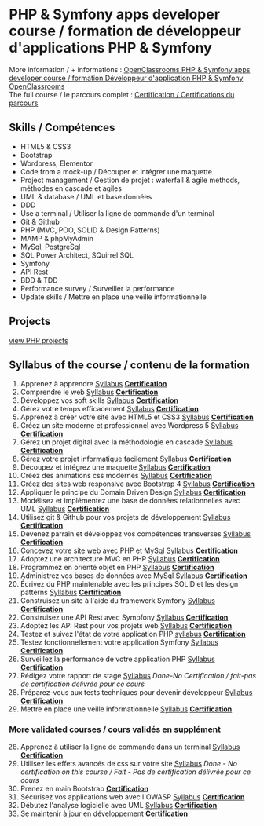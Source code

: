 # PHP & Symfony apps developer course / formation de développeur d'applications PHP & Symfony
More information / + informations : [OpenClassrooms PHP & Symfony apps developer course / formation Développeur d'application PHP & Symfony OpenClassrooms](https://openclassrooms.com/fr/paths/59-developpeur-dapplication-php-symfony)   
The full course / le parcours complet : [Certification / Certifications du parcours](https://github.com/s-manguy/diploma/blob/main/PHP/sandrine-manguy-certification-d%C3%A9veloppeur-application-PHP-symfony-Screenshot%202021-12-21.png)

## Skills / Compétences
* HTML5 & CSS3
* Bootstrap
* Wordpress, Elementor
* Code from a mock-up / Découper et intégrer une maquette
* Project management / Gestion de projet : waterfall & agile methods, méthodes en cascade et agiles
* UML & database / UML et base données
* DDD
* Use a terminal / Utiliser la ligne de commande d'un terminal
* Git & Github
* PHP (MVC, POO, SOLID & Design Patterns)
* MAMP & phpMyAdmin
* MySql, PostgreSql
* SQL Power Architect, SQuirrel SQL
* Symfony
* API Rest
* BDD & TDD 
* Performance survey / Surveiller la performance
* Update skills / Mettre en place une veille informationnelle

## Projects
[view PHP projects](https://github.com/s-manguy/projects#php)

## Syllabus of the course / contenu de la formation
1. Apprenez à apprendre [Syllabus](https://openclassrooms.com/fr/courses/4312781-apprenez-a-apprendre) **[Certification](https://github.com/s-manguy/diploma/blob/main/PHP/certificate-apprendre-5054820055.pdf)**  
1. Comprendre le web [Syllabus](https://openclassrooms.com/fr/courses/1946386-comprendre-le-web) **[Certification](https://github.com/s-manguy/diploma/blob/main/PHP/certificate-comprendre-web-2660422636.pdf)**  
1. Développez vos soft skills [Syllabus](https://openclassrooms.com/fr/courses/6692406-developpez-vos-soft-skills) **[Certification](https://github.com/s-manguy/diploma/blob/main/PHP/certificate-soft-skills-2595028589.pdf)**  
2. Gérez votre temps efficacement [Syllabus](https://openclassrooms.com/fr/courses/5944991-gerez-votre-temps-efficacement) **[Certification](https://github.com/s-manguy/diploma/blob/main/PHP/certificate-gerer-temps-4169375110.pdf)**
3. Apprenez à créer votre site avec HTML5 et CSS3 [Syllabus](https://openclassrooms.com/fr/courses/1603881-apprenez-a-creer-votre-site-web-avec-html5-et-css3) **[Certification](https://github.com/s-manguy/diploma/blob/main/PHP/certificate-html-css-5508465518.pdf)** 
4. Créez un site moderne et professionnel avec Wordpress 5 [Syllabus](https://openclassrooms.com/fr/courses/5489551-creez-un-site-moderne-et-professionnel-avec-wordpress-5) **[Certification](https://github.com/s-manguy/diploma/blob/main/PHP/certificate-wordpress-moderne-professionnel-9932423001.pdf)**
5. Gérez un projet digital avec la méthodologie en cascade [Syllabus](https://openclassrooms.com/fr/courses/4296701-gerez-un-projet-digital-avec-une-methodologie-en-cascade) **[Certification](https://github.com/s-manguy/diploma/blob/main/PHP/certificate-gestion-projet-en-cascade-7784459429.pdf)** 
6. Gérez votre projet informatique facilement [Syllabus](https://openclassrooms.com/fr/courses/4192086-gerez-votre-projet-informatique-facilement) **[Certification](https://github.com/s-manguy/diploma/blob/main/PHP/certificate-gestion-projet-informatique-3101496005.pdf)**
7. Découpez et intégrez une maquette [Syllabus](https://openclassrooms.com/fr/courses/3504431-decoupez-et-integrez-une-maquette) **[Certification](https://github.com/s-manguy/diploma/blob/main/PHP/certificate-integration-9697421261.pdf)**  
8. Créez des animations css modernes [Syllabus](https://openclassrooms.com/fr/courses/5919246-creez-des-animations-css-modernes) **[Certification](https://github.com/s-manguy/diploma/blob/main/PHP/certificate-animation-css-modernes-6629953349.pdf)**  
9. Créez des sites web responsive avec Bootstrap 4 [Syllabus](https://openclassrooms.com/fr/courses/6391096-creez-des-sites-web-responsive-avec-bootstrap-4) **[Certification](https://github.com/s-manguy/diploma/blob/main/PHP/certificate-bootstrap-4-5100297731.pdf)**   
11. Appliquer le principe du Domain Driven Design [Syllabus](https://openclassrooms.com/fr/courses/5647281-appliquez-le-principe-du-domain-driven-design-a-votre-application) **[Certification](https://github.com/s-manguy/diploma/blob/main/FRONT-END/certificate-domain-driven-design-8071204902.pdf)** 
12. Modélisez et implémentez une base de données relationnelles avec UML [Syllabus](https://openclassrooms.com/fr/courses/4055451-modelisez-et-implementez-une-base-de-donnees-relationnelle-avec-uml) **[Certification](https://github.com/s-manguy/diploma/blob/main/PHP/certificate-UML-9518327322.pdf)**    
13. Utilisez git & Github pour vos projets de développement [Syllabus](https://openclassrooms.com/fr/courses/5641721-utilisez-git-et-github-pour-vos-projets-de-developpement) **[Certification](https://github.com/s-manguy/diploma/blob/main/FRONT-END/certificat-devenir-parrain-3027917348.pdf)**  
14. Devenez parrain et développez vos compétences transverses [Syllabus](https://openclassrooms.com/fr/courses/4730126-devenez-parrain-et-developpez-vos-competences-transverses) **[Certification](https://github.com/s-manguy/diploma/blob/main/FRONT-END/certificate-php-mysql-1162704789.pdf)**  
15. Concevez votre site web avec PHP et MySql [Syllabus](https://openclassrooms.com/fr/courses/918836-concevez-votre-site-web-avec-php-et-mysql) **[Certification](https://github.com/s-manguy/diploma/blob/main/FRONT-END/certificate-php-mysql-1162704789.pdf)**  
16. Adoptez une architecture MVC en PHP [Syllabus](https://openclassrooms.com/fr/courses/4670706-adoptez-une-architecture-mvc-en-php) **[Certification](https://github.com/s-manguy/diploma/blob/main/FRONT-END/certificate-php-mvc-7231988400.pdf)**  
17. Programmez en orienté objet en PHP [Syllabus](https://openclassrooms.com/fr/courses/1665806-programmez-en-oriente-objet-en-php) **[Certification](https://github.com/s-manguy/diploma/blob/main/PHP/certificate-php-poo-9385077355.pdf)**  
18. Administrez vos bases de données avec MySql [Syllabus](https://openclassrooms.com/fr/courses/1959476-administrez-vos-bases-de-donnees-avec-mysql) **[Certification](https://github.com/s-manguy/diploma/blob/main/PHP/certificate-mysql-8450004853.pdf)** 
19. Écrivez du PHP maintenable avec les principes SOLID et les design patterns [Syllabus](https://openclassrooms.com/fr/courses/6031956-creez-une-application-web-en-php-de-qualite-professionnelle) **[Certification](https://github.com/s-manguy/diploma/blob/main/PHP/certificate-solid-7428520702.pdf)**  
20. Construisez un site à l'aide du framework Symfony [Syllabus](https://openclassrooms.com/fr/courses/5489656-construisez-un-site-web-a-l-aide-du-framework-symfony-5) **[Certification](certificate-symfony-8393274287.pdf)**  
21. Construisez une API Rest avec Sympfony [Syllabus](https://openclassrooms.com/fr/courses/4087036-construisez-une-api-rest-avec-symfony) **[Certification](certificat-apirest-symfony-1986473210.pdf)**  
22. Adoptez les API Rest pour vos projets web [Syllabus](https://openclassrooms.com/fr/courses/6573181-adoptez-les-api-rest-pour-vos-projets-web) **[Certification](https://github.com/s-manguy/diploma/blob/main/PHP/certificate-api-rest-4151434869.pdf)**  
23. Testez et suivez l'état de votre application PHP [syllabus](https://openclassrooms.com/fr/courses/4087056-testez-et-suivez-letat-de-votre-application-php) **[Certification](https://github.com/s-manguy/diploma/blob/main/PHP/certificat-tester-suivre-application-7816794866.pdf)**  
24. Testez fonctionnellement votre application Symfony [Syllabus](https://openclassrooms.com/fr/courses/4087076-testez-fonctionnellement-votre-application-symfony) **[Certification](https://github.com/s-manguy/diploma/blob/main/PHP/certificat-tester-fonctionnellement-symfony-5471875298.pdf)**   
25. Surveillez la performance de votre application PHP [Syllabus](https://openclassrooms.com/fr/courses/4939956-surveillez-la-performance-de-votre-application-php) **[Certification](https://github.com/s-manguy/diploma/blob/main/PHP/certificat-surveiller-performance-application-3448114042.pdf)**  
26. Rédigez votre rapport de stage [Syllabus](https://openclassrooms.com/fr/courses/4466756-redigez-votre-rapport-de-stage) *Done-No Certification / fait-pas de certification délivrée pour ce cours*    
27. Préparez-vous aux tests techniques pour devenir développeur [Syllabus](https://openclassrooms.com/fr/courses/6045521-preparez-vous-aux-tests-techniques-pour-devenir-developpeur) **[Certification](https://github.com/s-manguy/diploma/blob/main/PHP/certificate-tests-techniques-6246894373.pdf)**
28. Mettre en place une veille informationnelle [Syllabus](https://openclassrooms.com/fr/courses/4805776-mettez-en-place-un-systeme-de-veille-informationnelle) **[Certification](https://github.com/s-manguy/diploma/blob/main/PHP/certificate-veille-informationnelle-2061319342.pdf)**


### More validated courses / cours validés en supplément
28. Apprenez à utiliser la ligne de commande dans un terminal [Syllabus](https://openclassrooms.com/fr/courses/6173491-apprenez-a-utiliser-la-ligne-de-commande-dans-un-terminal) **[Certification]()**  
1. Utilisez les effets avancés de css sur votre site [Syllabus](https://openclassrooms.com/fr/courses/2745636-utilisez-les-effets-avances-de-css-sur-votre-site) *Done - No certification on this course / Fait - Pas de certification délivrée pour ce cours*  
1. Prenez en main Bootstrap **[Certification](https://github.com/s-manguy/diploma/blob/main/PHP/certificate-bootstrap-5505065014.pdf)**  
1. Sécurisez vos applications web avec l'OWASP [Syllabus](https://openclassrooms.com/fr/courses/6179306-securisez-vos-applications-web-avec-lowasp) **[Certification](https://github.com/s-manguy/diploma/blob/main/PHP/certificate-owasp-7141137906.pdf)**   
10. Débutez l'analyse logicielle avec UML [Syllabus](https://openclassrooms.com/fr/courses/2035826-debutez-lanalyse-logicielle-avec-uml) **[Certification](https://github.com/s-manguy/diploma/blob/main/FRONT-END/certificate-git-github-5599139215.pdf)**
1. Se maintenir à jour en développement **[Certification](https://github.com/s-manguy/diploma/blob/main/PHP/certificate-se-maintenir-a-jour-developpement-1330322190.pdf )**



